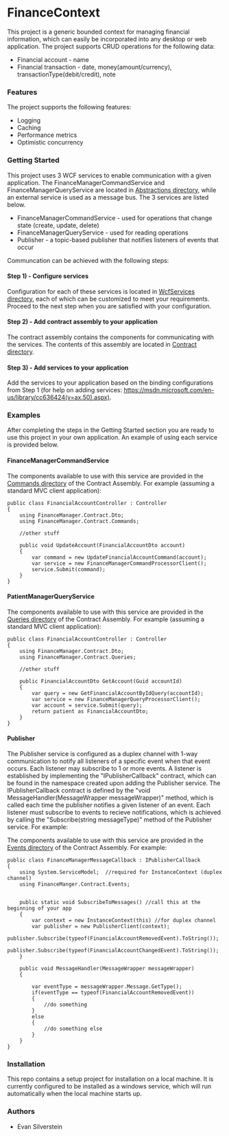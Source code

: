 # FinanceContext #

This project is a generic bounded context for managing financial information, which can easily be incorporated into any desktop or web application. The project supports CRUD operations for the following data: 
* Financial account - name
* Financial transaction - date, money(amount/currency), transactionType(debit/credit), note

### Features ###

The project supports the following features:
* Logging
* Caching
* Performance metrics
* Optimistic concurrency

### Getting Started ###

This project uses 3 WCF services to enable communication with a given application. The FinanceManagerCommandService and FinanceManagerQueryService are located in [Abstractions directory](https://github.com/EvanSilverstein333/FinanceContext/tree/master/Infrastructure/Abstraction), while an external service is used as a message bus. The 3 services are listed below.  
* FinanceManagerCommandService - used for operations that change state (create, update, delete)
* FinanceManagerQueryService - used for reading operations
* Publisher - a topic-based publisher that notifies listeners of events that occur

Communcation can be achieved with the following steps:

#### Step 1) - Configure services ####
Configuration for each of these services is located in [WcfServices directory](https://github.com/EvanSilverstein333/FinanceContext/tree/master/Infrastructure/Configurations/WcfServices), each of which can be customized to meet your requirements. Proceed to the next step when you are satisfied with your configuration.

#### Step 2) - Add contract assembly to your application
The contract assembly contains the components for communicating with the services. The contents of this assembly are located in [Contract directory](https://github.com/EvanSilverstein333/FinanceContext/tree/master/Contract).

#### Step 3) - Add services to your application ####
Add the services to your application based on the binding configurations from Step 1 (for help on adding services: https://msdn.microsoft.com/en-us/library/cc636424(v=ax.50).aspx).  

### Examples ###
After completing the steps in the Getting Started section you are ready to use this project in your own application. An example of using each service is provided below.

#### FinanceManagerCommandService ####
The components available to use with this service are provided in the [Commands directory](https://github.com/EvanSilverstein333/FinanceContext/tree/master/Contract/Commands) of the Contract Assembly. For example (assuming a standard MVC client application):

```
public class FinancialAccountController : Controller
{
    using FinanceManager.Contract.Dto;
    using FinanceManager.Contract.Commands;
    
    //other stuff
    
    public void UpdateAccount(FinancialAccountDto account)
    {
        var command = new UpdateFinancialAccountCommand(account);
        var service = new FinanceManagerCommandProcessorClient();
        service.Submit(command);
    }
}
```

#### PatientManagerQueryService ####
The components available to use with this service are provided in the [Queries directory](https://github.com/EvanSilverstein333/FinanceContext/tree/master/Contract/Queries) of the Contract Assembly. For example (assuming a standard MVC client application):

```
public class FinancialAccountController : Controller
{
    using FinanceManager.Contract.Dto;
    using FinanceManager.Contract.Queries;
    
    //other stuff
    
    public FinancialAccountDto GetAccount(Guid accountId)
    {
        var query = new GetFinancialAccountByIdQuery(accountId);
        var service = new FinanceManagerQueryProcessorClient();
        var account = service.Submit(query);
        return patient as FinancialAccountDto;
    }
}
```

#### Publisher ####

The Publisher service is configured as a duplex channel with 1-way communication to notify all listeners of a specific event when that event occurs. Each listener may subscribe to 1 or more events. A listener is established by implementing the "IPublisherCallback" contract, which can be found in the namespace created upon adding the Publisher service. The IPublisherCallback contract is defined by the "void MessageHandler(MessageWrapper messageWrapper)" method, which is called each time the publisher notifies a given listener of an event. Each listener must subscribe to events to recieve notifications, which is achieved by calling the "Subscribe(string messageType)" method of the Publisher service. For example:

The components available to use with this service are provided in the [Events directory](https://github.com/EvanSilverstein333/FinanceContext/tree/master/Contract/Events) of the Contract Assembly. For example:
```
public class FinanceManagerMessageCallback : IPublisherCallback
{
    using System.ServiceModel;  //required for InstanceContext (duplex channel) 
    using FinanceManger.Contract.Events; 
    
    
    public static void SubscribeToMessages() //call this at the beginning of your app
    {
        var context = new InstanceContext(this) //for duplex channel
        var publisher = new PublisherClient(context);
        publisher.Subscribe(typeof(FinancialAccountRemovedEvent).ToString());
        publisher.Subscribe(typeof(FinancialAccountChangedEvent).ToString());
    }

    public void MessageHandler(MessageWrapper messageWrapper)
    {

        var eventType = messageWrapper.Message.GetType();
        if(eventType == typeof(FinancialAccountRemovedEvent))
        {
            //do something
        }
        else
        {
            //do something else
        }
    }
}
```

### Installation ###
This repo contains a setup project for installation on a local machine. It is currently configured to be installed as a windows service, which will run automatically when the local machine starts up.

### Authors ###

* Evan Silverstein
